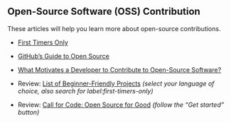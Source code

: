## Open-Source Software (OSS) Contribution

These articles will help you learn more about open-source contributions.

* [First Timers Only](https://www.firsttimersonly.com/)

* [GitHub’s Guide to Open Source](https://www.github.com/open-source)

* [What Motivates a Developer to Contribute to Open-Source Software?](https://clearcode.cc/blog/why-developers-contribute-open-source-software/)

* Review: [List of Beginner-Friendly Projects](https://github.com/search?q=label%3Agood-first-issue+archived%3Afalse) _(select your language of choice, also search for label:first-timers-only)_

* Review: [Call for Code: Open Source for Good](https://callforcode.org/) _(follow the “Get started” button)_
